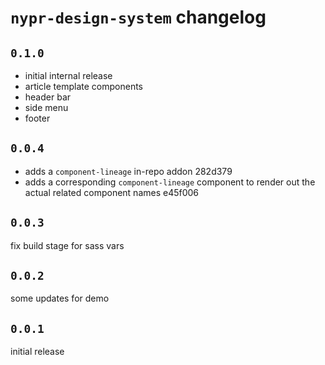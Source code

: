 # `nypr-design-system` changelog

## `0.1.0`
- initial internal release
- article template components
- header bar
- side menu
- footer

## `0.0.4`
- adds a `component-lineage` in-repo addon 282d379
- adds a corresponding `component-lineage` component to render out the actual related component names e45f006

## `0.0.3`
fix build stage for sass vars

## `0.0.2`
some updates for demo

## `0.0.1`
initial release
